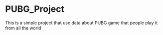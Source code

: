# PUBG_Project
This is a simple project that use data about PUBG game that people play it from all the world

